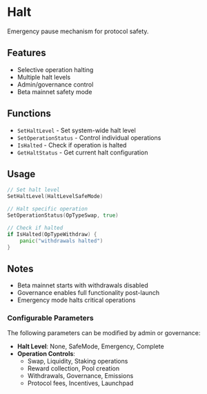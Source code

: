 # Halt

Emergency pause mechanism for protocol safety.

## Features

- Selective operation halting
- Multiple halt levels
- Admin/governance control
- Beta mainnet safety mode

## Functions

- `SetHaltLevel` - Set system-wide halt level
- `SetOperationStatus` - Control individual operations
- `IsHalted` - Check if operation is halted
- `GetHaltStatus` - Get current halt configuration

## Usage

```go
// Set halt level
SetHaltLevel(HaltLevelSafeMode)

// Halt specific operation
SetOperationStatus(OpTypeSwap, true)

// Check if halted
if IsHalted(OpTypeWithdraw) {
    panic("withdrawals halted")
}
```

## Notes

- Beta mainnet starts with withdrawals disabled
- Governance enables full functionality post-launch
- Emergency mode halts critical operations

### Configurable Parameters
The following parameters can be modified by admin or governance:
- **Halt Level**: None, SafeMode, Emergency, Complete
- **Operation Controls**:
  - Swap, Liquidity, Staking operations
  - Reward collection, Pool creation
  - Withdrawals, Governance, Emissions
  - Protocol fees, Incentives, Launchpad